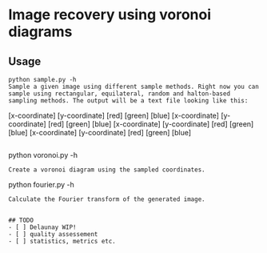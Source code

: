 # Image recovery using voronoi diagrams
## Usage
```
python sample.py -h
Sample a given image using different sample methods. Right now you can sample using rectangular, equilateral, random and halton-based sampling methods. The output will be a text file looking like this:
```
[x-coordinate] [y-coordinate] [red] [green] [blue]
[x-coordinate] [y-coordinate] [red] [green] [blue]
[x-coordinate] [y-coordinate] [red] [green] [blue]
[x-coordinate] [y-coordinate] [red] [green] [blue]
```
```
python voronoi.py -h
```
Create a voronoi diagram using the sampled coordinates.

```
python fourier.py -h
```
Calculate the Fourier transform of the generated image.


## TODO
- [ ] Delaunay WIP!
- [ ] quality assessement
- [ ] statistics, metrics etc.
